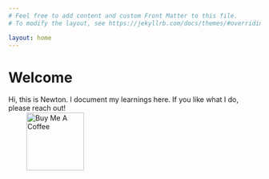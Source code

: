 ```yaml
---
# Feel free to add content and custom Front Matter to this file.
# To modify the layout, see https://jekyllrb.com/docs/themes/#overriding-theme-defaults

layout: home
---
```

# Welcome
Hi, this is Newton. I document my learnings here. If you like what I do, please reach out! 

<link rel="stylesheet" href="https://cdnjs.cloudflare.com/ajax/libs/font-awesome/5.15.4/css/all.min.css">

<div>
  <a href="https://twitter.com/newton_kwan" target="_blank" style="color: black;"><i class="fab fa-twitter fa-2x"></i></a>
  <a href="https://linkedin.com/in/newtonkwan" target="_blank" style="color: black;"><i class="fab fa-linkedin fa-2x"></i></a>
  <a href="https://github.com/newtonkwan" target="_blank" style="color: black;"><i class="fab fa-github fa-2x"></i></a>
  <a href="https://scholar.google.com/citations?hl=en&user=Q4CTf7MAAAAJ&view_op=list_works&gmla=AJsN-F4N6koAF6qkGVFR0hmaUVZ1ChLumnCU-l8fxONRLWXNQGzQVnlxi9vpKhiQpdMCI0hkbL3vPZPWYVKZBCuz-wvsd9ARKusamMN29AQOAOFFBaUaO0w" target="_blank" style="color: black;"><i class="fas fa-graduation-cap fa-2x"></i></a>
<style>
  .strava-badge- { display: inline-block; height: 32px; }
  .strava-badge- img { visibility: hidden; height: 32px; }
  .strava-badge-:hover { background-position: 0 -47px; }
  .strava-badge-follow { height: 32px; width: 32px; background: url(//badges.strava.com/echelon-sprite-32.png) no-repeat 0 0; position: relative; top: -7px; }
</style>
<a href="https://strava.com/athletes/124664359" class="strava-badge- strava-badge-follow" target="_blank"><img src="//badges.strava.com/echelon-sprite-32.png" alt="Strava" /></a>
  <a href="https://buymeacoffee.com/newtonkwan" target="_blank"><img src="https://cdn.buymeacoffee.com/buttons/v2/default-black.png" alt="Buy Me A Coffee" width="115" style="margin-top: -13px;"> </a>
</div>


